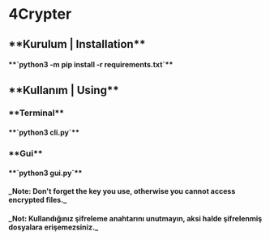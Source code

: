 # 4Crypter

<h2>**Kurulum | Installation**</h2>
<h4>**`python3 -m pip install -r requirements.txt`**</h4>

<h2>**Kullanım | Using**</h2>
<h3>**Terminal**</h3>
<h4>**`python3 cli.py`**</h4>

<h3>**Gui**</h3>
<h4>**`python3 gui.py`**</h4>

<h4>_Note: Don't forget the key you use, otherwise you cannot access encrypted files._</h4>
<h4>_Not: Kullandığınız şifreleme anahtarını unutmayın, aksi halde şifrelenmiş dosyalara erişemezsiniz._</h4>
